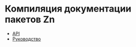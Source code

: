 # Компиляция документации пакетов Zn

* [API](https://zncommunity.github.io/api)
* [Руководство](https://github.com/zndoc/rails)
